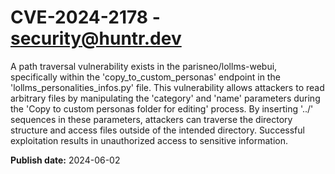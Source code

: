 # CVE-2024-2178 - security@huntr.dev

A path traversal vulnerability exists in the parisneo/lollms-webui, specifically within the 'copy_to_custom_personas' endpoint in the 'lollms_personalities_infos.py' file. This vulnerability allows attackers to read arbitrary files by manipulating the 'category' and 'name' parameters during the 'Copy to custom personas folder for editing' process. By inserting '../' sequences in these parameters, attackers can traverse the directory structure and access files outside of the intended directory. Successful exploitation results in unauthorized access to sensitive information.

**Publish date:** 2024-06-02
